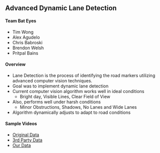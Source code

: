## Advanced Dynamic Lane Detection

#### Team Bat Eyes
- Tim Wong
- Alex Agudelo
- Chris Babroski
- Brendon Welsh
- Pritpal Bains

#### Overview
- Lane Detection is the process of identifying the road markers utilizing advanced computer vision techniques.
- Goal was to implement dynamic lane detection
- Current computer vision algorithm works well in ideal conditions
    - Bright day, Visible Lines, Clear Field of View
- Also, performs well under harsh conditions
    - Minor Obstructions, Shadows, No Lanes and Wide Lanes
- Algorithm dynamically adjusts to adapt to road conditions

#### Sample Videos
- [Original Data](https://www.youtube.com/watch?v=7PRZQynfI9o)
- [3rd Party Data](https://www.youtube.com/watch?v=pG7q-iod67s)
- [Our Data](https://www.youtube.com/watch?v=S-1uF8gE_pM)

